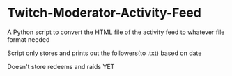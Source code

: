 # Twitch-Moderator-Activity-Feed
A Python script to convert the HTML file of the activity feed to whatever file format needed

Script only stores and prints out the followers(to .txt) based on date

Doesn't store redeems and raids YET
